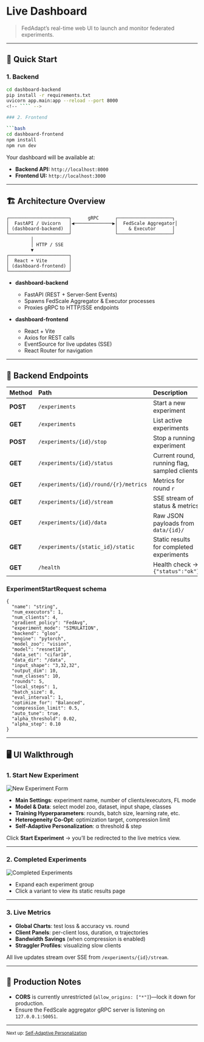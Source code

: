<!-- ````markdown -->
# Live Dashboard

> FedAdapt’s real-time web UI to launch and monitor federated experiments.

---

## 🚀 Quick Start

### 1. Backend

```bash
cd dashboard-backend
pip install -r requirements.txt
uvicorn app.main:app --reload --port 8000
<!-- ```` -->

### 2. Frontend

```bash
cd dashboard-frontend
npm install
npm run dev
```

Your dashboard will be available at:

* **Backend API:** `http://localhost:8000`
* **Frontend UI:** `http://localhost:3000`

---

## 🏗 Architecture Overview

```
┌──────────────────────┐      gRPC      ┌────────────────────┐
│  FastAPI / Uvicorn   │◀──────────────▶│  FedScale Aggregator│
│ (dashboard-backend)  │                │    & Executor      │
└──────────────────────┘                └────────────────────┘
         │
         │ HTTP / SSE
         ▼
┌──────────────────────┐
│  React + Vite        │
│ (dashboard-frontend) │
└──────────────────────┘
```

* **dashboard-backend**

  * FastAPI (REST + Server-Sent Events)
  * Spawns FedScale Aggregator & Executor processes
  * Proxies gRPC to HTTP/SSE endpoints

* **dashboard-frontend**

  * React + Vite
  * Axios for REST calls
  * EventSource for live updates (SSE)
  * React Router for navigation

---

## 🔌 Backend Endpoints

| Method   | Path                                  | Description                                  |
| :------- | :------------------------------------ | :------------------------------------------- |
| **POST** | `/experiments`                        | Start a new experiment                       |
| **GET**  | `/experiments`                        | List active experiments                      |
| **POST** | `/experiments/{id}/stop`              | Stop a running experiment                    |
| **GET**  | `/experiments/{id}/status`            | Current round, running flag, sampled clients |
| **GET**  | `/experiments/{id}/round/{r}/metrics` | Metrics for round `r`                        |
| **GET**  | `/experiments/{id}/stream`            | SSE stream of status & metrics               |
| **GET**  | `/experiments/{id}/data`              | Raw JSON payloads from `data/{id}/`          |
| **GET**  | `/experiments/{static_id}/static`     | Static results for completed experiments     |
| **GET**  | `/health`                             | Health check → `{"status":"ok"}`             |

### ExperimentStartRequest schema

```jsonc
{
  "name": "string",
  "num_executors": 1,
  "num_clients": 4,
  "gradient_policy": "FedAvg",
  "experiment_mode": "SIMULATION",
  "backend": "gloo",
  "engine": "pytorch",
  "model_zoo": "vision",
  "model": "resnet18",
  "data_set": "cifar10",
  "data_dir": "/data",
  "input_shape": "3,32,32",
  "output_dim": 10,
  "num_classes": 10,
  "rounds": 5,
  "local_steps": 1,
  "batch_size": 8,
  "eval_interval": 1,
  "optimize_for": "Balanced",
  "compression_limit": 0.5,
  "auto_tune": true,
  "alpha_threshold": 0.02,
  "alpha_step": 0.10
}
```

---

## 🖥️ UI Walkthrough

### 1. Start New Experiment

![New Experiment Form](assets/dashboard_1.jpg)

* **Main Settings**: experiment name, number of clients/executors, FL mode
* **Model & Data**: select model zoo, dataset, input shape, classes
* **Training Hyperparameters**: rounds, batch size, learning rate, etc.
* **Heterogeneity Co-Opt**: optimization target, compression limit
* **Self-Adaptive Personalization**: α threshold & step

Click **Start Experiment** → you’ll be redirected to the live metrics view.

---

### 2. Completed Experiments

![Completed Experiments](assets/Completed_exp.jpg)

* Expand each experiment group
* Click a variant to view its static results page

---

### 3. Live Metrics

<!-- ![Live Metrics](assets/dashboard-metrics-placeholder.png) -->

* **Global Charts**: test loss & accuracy vs. round
* **Client Panels**: per-client loss, duration, α trajectories
* **Bandwidth Savings** (when compression is enabled)
* **Straggler Profiles**: visualizing slow clients

All live updates stream over SSE from `/experiments/{id}/stream`.

---

## 🔧 Production Notes

* **CORS** is currently unrestricted (`allow_origins: ["*"]`)—lock it down for production.
* Ensure the FedScale aggregator gRPC server is listening on `127.0.0.1:50051`.

---

<small>Next up: [Self-Adaptive Personalization](personalization.md)</small>

```
```
